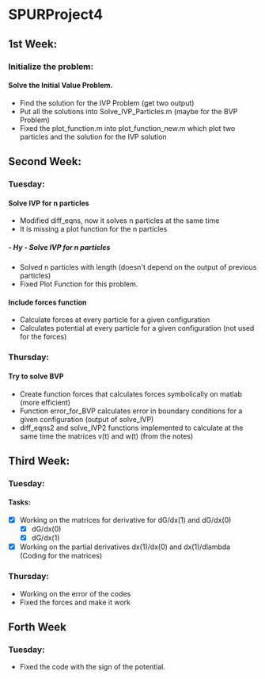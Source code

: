 # SPURProject4
## 1st Week: 
### Initialize the problem: 
#### Solve the Initial Value Problem. 
- Find the solution for the IVP Problem (get two output) 
- Put all the solutions into Solve_IVP_Particles.m (maybe for the BVP Problem)
- Fixed the plot_function.m into plot_function_new.m which plot two particles and the solution for the IVP solution

## Second Week:
### Tuesday:
#### Solve IVP for n particles
- Modified diff_eqns, now it solves n particles at the same time
- It is missing a plot function for the n particles
##### - Hy - Solve IVP for n particles
- Solved n particles with length (doesn't depend on the output of previous particles) 
- Fixed Plot Function for this problem.
#### Include forces function 
- Calculate forces at every particle for a given configuration
- Calculates potential at every particle for a given configuration (not used for the forces)

### Thursday:
#### Try to solve BVP
- Create function forces that calculates forces symbolically on matlab (more efficient)
- Function error_for_BVP calculates error in boundary conditions for a given configuration (output of solve_IVP)
- diff_eqns2 and solve_IVP2 functions implemented to calculate at the same time the matrices v(t) and w(t) (from the notes)

## Third Week: 
### Tuesday: 
#### Tasks: 
- [x] Working on the matrices for derivative for dG/dx(1) and dG/dx(0) 
  - [x] dG/dx(0)
  - [x] dG/dx(1)
- [x] Working on the partial derivatives dx(1)/dx(0) and dx(1)/dlambda (Coding for the matrices) 
### Thursday: 
- Working on the error of the codes 
- Fixed the forces and make it work
## Forth Week
### Tuesday: 
- Fixed the code with the sign of the potential. 


